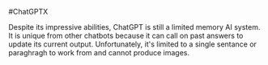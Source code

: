 #ChatGPTX


Despite its impressive abilities, ChatGPT is still a limited memory AI system.
It is unique from other chatbots because it can call on past answers to update its current output.
Unfortunately, it's limited to a single sentance or paraghragh to work from and cannot produce images.
